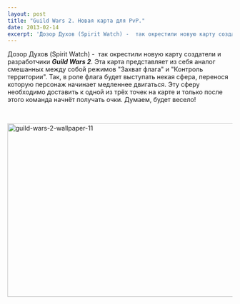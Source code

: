 ```yaml
---
layout: post
title: "Guild Wars 2. Новая карта для PvP."
date: 2013-02-14
excerpt: 'Дозор Духов (Spirit Watch) -  так окрестили новую карту создатели и разработчики Guild Wars 2. Эта карта представляет из себя аналог смешанных между собой режимов "Захват флага" и "Контроль территории"...'
---
```


Дозор Духов (Spirit Watch) -  так окрестили новую карту создатели и разработчики <em><strong>Guild Wars 2</strong></em>. Эта карта представляет из себя аналог смешанных между собой режимов "Захват флага" и "Контроль территории". Так, в роле флага будет выступать некая сфера, перенося которую персонаж начинает медленнее двигаться. Эту сферу необходимо доставить к одной из трёх точек на карте и только после этого команда начнёт получать очки. Думаем, будет весело!

&nbsp;

<a href="http://gamersoul.ru/wp-content/uploads/2013/01/guild-wars-2-wallpaper-11.jpg"><img class="wp-image-840 aligncenter" alt="guild-wars-2-wallpaper-11" src="http://gamersoul.ru/wp-content/uploads/2013/01/guild-wars-2-wallpaper-11.jpg" width="691" height="389" /></a>